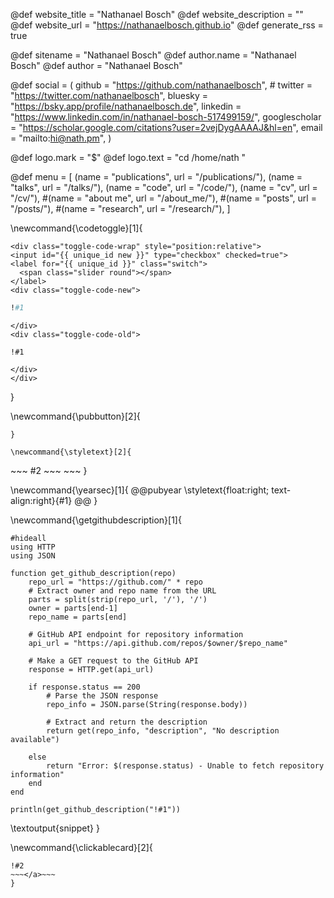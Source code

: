 <!-- RSS settings -->

@def website_title = "Nathanael Bosch"
@def website_description = ""
@def website_url = "https://nathanaelbosch.github.io"
@def generate_rss = true


<!-- Theme specific options -->
<!-- @def title = "Nathanael Bosch" -->
@def sitename = "Nathanael Bosch"
@def author.name = "Nathanael Bosch"
@def author = "Nathanael Bosch"


<!-- Social icons -->
@def social = (
        github = "https://github.com/nathanaelbosch",
        # twitter = "https://twitter.com/nathanaelbosch",
        bluesky = "https://bsky.app/profile/nathanaelbosch.de",
        linkedin = "https://www.linkedin.com/in/nathanael-bosch-517499159/",
        googlescholar = "https://scholar.google.com/citations?user=2vejDygAAAAJ&hl=en",
        email = "mailto:hi@nath.pm",
    )

<!-- Logo -->
@def logo.mark = "\$"
@def logo.text = "cd /home/nath "

<!-- Menu -->
@def menu = [
        (name = "publications", url = "/publications/"),
        (name = "talks", url = "/talks/"),
        (name = "code", url = "/code/"),
        (name = "cv", url = "/cv/"),
        #(name = "about me", url = "/about_me/"),
        #(name = "posts", url = "/posts/"),
        #(name = "research", url = "/research/"),
    ]


\newcommand{\codetoggle}[1]{
~~~
<div class="toggle-code-wrap" style="position:relative">
<input id="{{ unique_id new }}" type="checkbox" checked=true">
<label for="{{ unique_id }}" class="switch">
  <span class="slider round"></span>
</label>
<div class="toggle-code-new">
~~~
`````julia
!#1
`````
~~~
</div>
<div class="toggle-code-old">
~~~
`````julia-old
!#1
`````
~~~
</div>
</div>
~~~
}

\newcommand{\pubbutton}[2]{
~~~<a href=#2 class=pubbutton>#1</a>~~~
}

\newcommand{\styletext}[2]{
~~~
<span style="#1">
~~~
#2
~~~
</span>
~~~
}

\newcommand{\yearsec}[1]{
@@pubyear
\styletext{float:right; text-align:right}{#1}
@@
}


\newcommand{\getgithubdescription}[1]{
```julia:snippet
#hideall
using HTTP
using JSON

function get_github_description(repo)
    repo_url = "https://github.com/" * repo
    # Extract owner and repo name from the URL
    parts = split(strip(repo_url, '/'), '/')
    owner = parts[end-1]
    repo_name = parts[end]

    # GitHub API endpoint for repository information
    api_url = "https://api.github.com/repos/$owner/$repo_name"

    # Make a GET request to the GitHub API
    response = HTTP.get(api_url)

    if response.status == 200
        # Parse the JSON response
        repo_info = JSON.parse(String(response.body))

        # Extract and return the description
        return get(repo_info, "description", "No description available")

    else
        return "Error: $(response.status) - Unable to fetch repository information"
    end
end

println(get_github_description("!#1"))
```
\textoutput{snippet}
}

\newcommand{\clickablecard}[2]{
~~~<a class="card" href=#1>~~~
!#2
~~~</a>~~~
}
